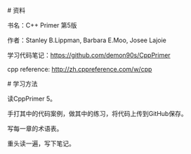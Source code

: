 # 资料

书名：C++ Primer 第5版

作者：Stanley B.Lippman, Barbara E.Moo, Josee Lajoie

学习代码笔记：https://github.com/demon90s/CppPrimer

cpp reference: http://zh.cppreference.com/w/cpp

# 学习方法

读CppPrimer 5。

手打其中的代码案例，做其中的练习，将代码上传到GitHub保存。

写每一章的术语表。

重头读一遍，写下笔记。
